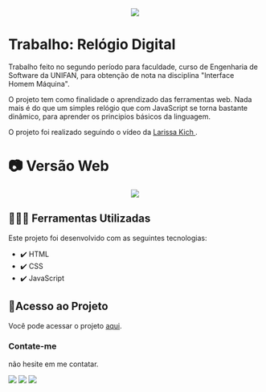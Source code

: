 <div align="center">
<img src="http://img.shields.io/static/v1?label=STATUS&message=FINALIZADO&color=GREEN&style=for-the-badge"/>
</div>

# Trabalho: Relógio Digital

Trabalho feito no segundo período para faculdade, curso de Engenharia de Software da UNIFAN, para obtenção de nota na disciplina "Interface Homem Máquina".

O projeto tem como finalidade o aprendizado das ferramentas web. Nada mais é do que um simples relógio que com JavaScript se torna bastante dinâmico, para aprender os principios básicos da linguagem.

O projeto foi realizado seguindo o vídeo da <a href="https://www.youtube.com/watch?v=GK0ok3ZCXwM" target="_blank" > Larissa Kich </a>.

# 📷 Versão Web

<div align="center" >
 <img src="https://github.com/EoLima/Trabalho_RelogioDigital/assets/123023440/585727f4-701e-4f45-aa50-32962531bea5">
</div>

## 🧑🏾‍💻 Ferramentas Utilizadas

Este projeto foi desenvolvido com as seguintes tecnologias:

- ✔️ HTML
- ✔️ CSS
- ✔️ JavaScript

## 📂Acesso ao Projeto

Você pode acessar o projeto <a href="https://eolima.github.io/Trabalho_RelogioDigital/" target="_blank" > aqui</a>.

### Contate-me

não hesite em me contatar.

<div>
  <a href="https://instagram.com/lucasl.ima" target="_blank"><img src="https://img.shields.io/badge/-Instagram-%23E4405F?style=for-the-badge&logo=instagram&logoColor=white" target="_blank"></a>
  <a href = "mailto:lucasanjosdiscente@gmail.com"><img src="https://img.shields.io/badge/Gmail-D14836?style=for-the-badge&logo=gmail&logoColor=white" target="_blank"></a>
  <a href="https://linkedin.com/in/lucasl1ima" target="_blank"><img src="https://img.shields.io/badge/-LinkedIn-%230077B5?style=for-the-badge&logo=linkedin&logoColor=white" target="_blank"></a>
</div>
